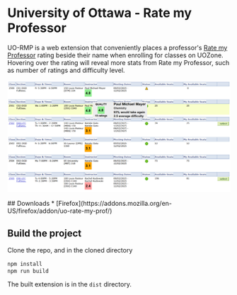 # University of Ottawa - Rate my Professor
UO-RMP is a web extension that conveniently places a professor's [Rate my Professor](https://www.ratemyprofessors.com) rating beside their name when enrolling for classes on UOZone. Hovering over the rating will reveal more stats from Rate my Professor, such as number of ratings and difficulty level.

<p align="center">
  <img src="media/preview.png"></img>
</p>
## Downloads
* [Firefox](https://addons.mozilla.org/en-US/firefox/addon/uo-rate-my-prof/)

## Build the project
Clone the repo, and in the cloned directory
```
npm install
npm run build
```
The built extension is in the `dist` directory.
